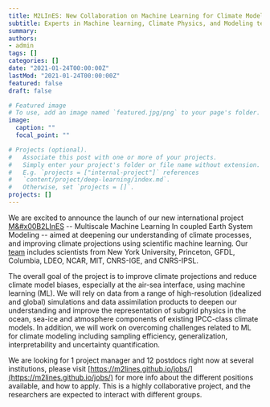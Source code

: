 ```yaml
---
title: M2LInES: New Collaboration on Machine Learning for Climate Modeling
subtitle: Experts in Machine learning, Climate Physics, and Modeling team up to deepen our understanding of climate projections
summary:  
authors:
- admin
tags: []
categories: []
date: "2021-01-24T00:00:00Z"
lastMod: "2021-01-24T00:00:00Z"
featured: false
draft: false

# Featured image
# To use, add an image named `featured.jpg/png` to your page's folder. 
image:
  caption: ""
  focal_point: ""

# Projects (optional).
#   Associate this post with one or more of your projects.
#   Simply enter your project's folder or file name without extension.
#   E.g. `projects = ["internal-project"]` references 
#   `content/project/deep-learning/index.md`.
#   Otherwise, set `projects = []`.
projects: []
---
```


We are excited to announce the launch of our new international project [M&#x00B2LInES](https://m2lines.github.io/) --  Multiscale Machine Learning In coupled Earth System Modeling --  aimed at deepening our understanding of climate processes, and improving climate projections using scientific machine learning. Our [team](https://m2lines.github.io/team/) includes scientists from New York University, Princeton, GFDL, Columbia, LDEO, NCAR, MIT, CNRS-IGE, and CNRS-IPSL.  

The overall goal of the project is to improve climate projections and reduce climate model biases, especially at the air-sea interface, using machine learning (ML). We will rely on data from a range of high-resolution (idealized and global) simulations and data assimilation products to deepen our understanding and improve the representation of subgrid physics in the ocean, sea-ice and atmosphere components of existing IPCC-class climate models. In addition, we will work on overcoming challenges related to ML for climate modeling including sampling efficiency, generalization, interpretability and uncertainty quantification. 

We are looking for 1 project manager and 12 postdocs right now at several institutions, please visit [https://m2lines.github.io/jobs/](https://m2lines.github.io/jobs/) for more info about the different positions available, and how to apply. This is a highly collaborative project, and the researchers are expected to interact with different groups.
